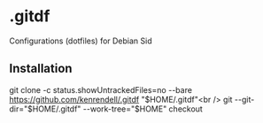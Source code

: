 # .gitdf
Configurations (dotfiles) for Debian Sid

## Installation
git clone -c status.showUntrackedFiles=no --bare https://github.com/kenrendell/.gitdf "$HOME/.gitdf"<br />
git --git-dir="$HOME/.gitdf" --work-tree="$HOME" checkout
